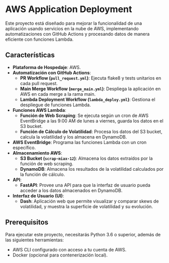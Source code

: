 # AWS Application Deployment

Este proyecto está diseñado para mejorar la funcionalidad de una aplicación usando servicios en la nube de AWS, implementando automatizaciones con GitHub Actions y procesando datos de manera eficiente con funciones Lambda.

## Características

- **Plataforma de Hospedaje**: AWS.
- **Automatización con GitHub Actions**:
  - **PR Workflow (`pull_request.yml`)**: Ejecuta flake8 y tests unitarios en cada pull request.
  - **Main Merge Workflow (`merge_main.yml`)**: Despliega la aplicación en AWS en cada merge a la rama main.
  - **Lambda Deployment Workflow (`lambda_deploy.yml`)**: Gestiona el despliegue de funciones Lambda.
- **Funciones AWS Lambda**:
  - **Función de Web Scraping**: Se ejecuta según un cron de AWS EventBridge a las 9:00 AM de lunes a viernes, guarda los datos en el S3 bucket.
  - **Función de Cálculo de Volatilidad**: Procesa los datos del S3 bucket, calcula la volatilidad y los almacena en DynamoDB.
- **AWS EventBridge**: Programa las funciones Lambda con un cron específico.
- **Almacenamiento AWS**:
  - **S3 Bucket (`scrap-miax-12`)**: Almacena los datos extraídos por la función de web scraping.
  - **DynamoDB**: Almacena los resultados de la volatilidad calculados por la función de cálculo.
- **API**:
  - **FastAPI**: Provee una API para que la interfaz de usuario pueda acceder a los datos almacenados en DynamoDB.
- **Interfaz de Usuario (UI)**:
  - **Dash**: Aplicación web que permite visualizar y comparar skews de volatilidad, y muestra la superficie de volatilidad y su evolución.

## Prerequisitos

Para ejecutar este proyecto, necesitarás Python 3.6 o superior, además de las siguientes herramientas:

- AWS CLI configurado con acceso a tu cuenta de AWS.
- Docker (opcional para contenerización local).

